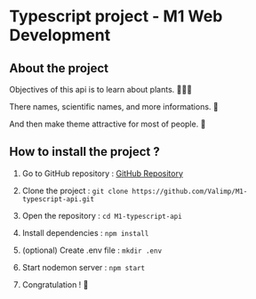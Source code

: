 # Typescript project - M1 Web Development

## About the project

Objectives of this api is to learn about plants. 🌱🫶🏻

There names, scientific names, and more informations. 🔬

And then make theme attractive for most of people. 🧲

## How to install the project ?

1. Go to GitHub repository : [GitHub Repository](https://github.com/Valimp/M1-typescript-api)

2. Clone the project : `git clone https://github.com/Valimp/M1-typescript-api.git`

3. Open the repository : `cd M1-typescript-api`

3. Install dependencies : `npm install`

4. (optional) Create .env file : `mkdir .env`

5. Start nodemon server : `npm start`

6. Congratulation ! 🎇